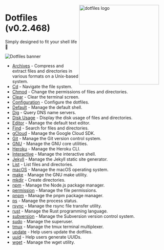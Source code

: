 <!-- markdownlint-disable MD033 MD041 MD043 -->

<img src="https://kura.pro/dotfiles/v2/images/logos/dotfiles.svg"
alt="dotfiles logo" width="261" align="right" />

<!-- markdownlint-enable MD033 MD041 MD043 -->

# Dotfiles (v0.2.468)

Simply designed to fit your shell life 🐚

![Dotfiles banner][banner]

- [Archives](archives/README.md) - Compress and extract files and
  directories in various formats on a Unix-based system.
- [Cd](cd/README.md) - Navigate the file system.
- [Chmod](chmod/README.md) - Change the permissions of files and
  directories.
- [Clear](clear/README.md) - Clear the terminal screen.
- [Configuration](configuration/README.md) - Configure the dotfiles.
- [Default](default/README.md) - Manage the default shell.
- [Dig](dig/README.md) - Query DNS name servers.
- [Disk Usage](disk-usage/README.md) - Display the disk usage of files
  and directories.
- [Editor](editor/README.md) - Manage the default text editor.
- [Find](find/README.md) - Search for files and directories.
- [gCloud](gcloud/README.md) - Manage the Google Cloud SDK.
- [Git](git/README.md) - Manage the Git version control system.
- [GNU](gnu/README.md) - Manage the GNU core utilities.
- [Heroku](heroku/README.md) - Manage the Heroku CLI.
- [Interactive](interactive/README.md) - Manage the interactive shell.
- [Jekyll](jekyll/README.md) - Manage the Jekyll static site generator.
- [List](list/README.md) - List files and directories.
- [macOS](macos/README.md) - Manage the macOS operating system.
- [make](make/README.md) - Manage the GNU make utility.
- [mkdir](mkdir/README.md) - Create directories.
- [npm](npm/README.md) - Manage the Node.js package manager.
- [permission](permission/README.md) - Manage the file permissions.
- [pnpm](pnpm/README.md) - Manage the pnpm package manager.
- [ps](ps/README.md) - Manage the process status.
- [rsync](rsync/README.md) - Manage the rsync file transfer utility.
- [rust](rust/README.md) - Manage the Rust programming language.
- [subversion](subversion/README.md) - Manage the Subversion version
  control system.
- [sudo](sudo/README.md) - Manage the superuser.
- [tmux](tmux/README.md) - Manage the tmux terminal multiplexer.
- [update](update/README.md) - Help users update the dotfiles.
- [uuid](uuid/README.md) - Help users generate UUIDs.
- [wget](wget/README.md) - Manage the wget utility.

[banner]: https://kura.pro/dotfiles/v2/images/titles/title-dotfiles.svg
